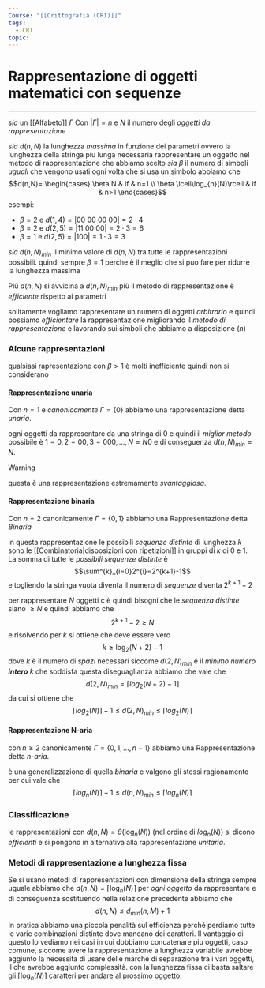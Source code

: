 ```yaml
---
Course: "[[Crittografia (CRI)]]"
tags:
  - CRI
topic:
---
```


# Rappresentazione di oggetti matematici con sequenze
---
_sia_ un [[Alfabeto]]  $\Gamma$ Con $|\Gamma| = n$ e $N$  il numero degli _oggetti da rappresentazione_

_sia_ $d(n,N)$ la lunghezza _massima_ in funzione dei parametri ovvero la lunghezza della stringa piu lunga necessaria rappresentare un oggetto nel metodo di rappresentazione che abbiamo scelto 
_sia_ $\beta$ il numero di simboli _uguali_ che vengono usati ogni volta che si usa un simbolo abbiamo che
$$d(n,N)= \begin{cases}
\beta N  & if & n=1 \\
\beta \lceil\log_{n}(N)\rceil & if & n>1 
\end{cases}$$
esempi:
- $\beta = 2$ e $d(1,4)=|00\ 00\ 00\ 00|=2\cdot 4$
- $\beta =2$ e $d(2,5)=|11\ 00\ 00|=2\cdot3=6$
- $\beta =1$ e $d(2,5)= |100|=1\cdot 3=3$

		
_sia_ $d(n,N)_{min}$ il minimo valore di $d(n,N)$ tra tutte le rappresentazioni possibili.
	quindi sempre $\beta=1$ perche è il meglio che si puo fare per ridurre la lunghezza massima   

Più $d(n,N)$ si avvicina a $d(n,N)_{min}$ più il metodo di  rappresentazione è _efficiente_ rispetto ai parametri

solitamente vogliamo rappresentare un numero di oggetti _arbitrario_ e quindi possiamo _efficientare_ la rappresentazione  migliorando il _metodo di rappresentazione_ e lavorando sui simboli che abbiamo a disposizione ($n$)

### Alcune rappresentazioni
qualsiasi rapresentazione con $\beta > 1$ è molti inefficiente quindi non si considerano
#### Rappresentazione unaria
Con $n=1$ e _canonicamente_ $\Gamma = \{0\}$ abbiamo una rappresentazione detta _unaria_. 

ogni oggetti da rappresentare da una stringa di $0$ e quindi il _miglior metodo_ possibile è $1=0,2=00,3=000, \dots,N=N0$ e di conseguenza $d(n,N)_{min} =N$.

> [!warning]
> questa è una rappresentazione estremamente _svantaggiosa_. 


#### Rappresentazione binaria
Con $n=2$ canonicamente $\Gamma = \{0,1\}$  abbiamo una  Rappresentazione detta _Binaria_

in questa rappresentazione le possibili _sequenze distinte_ di lunghezza $k$ sono le [[Combinatoria|disposizioni con ripetizioni]] in gruppi di $k$ di $0$ e $1$.
La somma di tutte le _possibili sequenze distinte_ è $$\sum^{k}_{i=0}2^{i}=2^{k+1}-1$$ e  togliendo la stringa vuota diventa il numero di _sequenze_ diventa $2^{k+1}-2$

per rappresentare $N$ oggetti c è quindi bisogni che le _sequenza distinte_ siano $\geq N$ e quindi abbiamo che $$2^{k+1}-2\geq N$$e risolvendo per $k$ si ottiene che deve essere vero
$$k \geq \log_{2}(N+2)-1$$
dove $k$ è il numero di _spazi_ necessari
siccome $d(2,N)_{min}$ é il _minimo numero **intero**_ $k$ che soddisfa questa diseguaglianza abbiamo che vale che 
$$d(2,N)_{min}=\left \lceil log_2(N+2)-1 \right\rceil$$
da cui si ottiene che
$$\left \lceil log_2(N) \right\rceil -1 \leq d(2,N)_{min} \leq \left \lceil log_2(N) \right\rceil$$


#### Rappresentazione N-aria
con $n\geq 2$ canonicamente $\Gamma = \{0,1,\dots,n-1\}$  abbiamo una  Rappresentazione detta _n-aria_.

è una generalizzazione di quella _binaria_ e valgono gli stessi ragionamento per cui vale che 
$$\left \lceil log_n(N) \right\rceil -1 \leq d(n,N)_{min} \leq \left \lceil log_n(N) \right\rceil$$


### Classificazione
le rappresentazioni con $d(n,N) = \theta(\log_{n}(N))$ (nel ordine di $log_n(N)$)  si dicono _efficienti_ e si pongono in alternativa alla rappresentazione _unitaria_.

### Metodi di rappresentazione a lunghezza fissa
Se si usano metodi di rappresentazioni con dimensione della stringa sempre uguale abbiamo che $d(n,N)=\lceil \log_{n}(N)\rceil$ per _ogni oggetto_ da rappresentare e di conseguenza sostituendo nella relazione precedente abbiamo che $$d(n,N)\leq d_{min}(n,M)+1$$
In pratica abbiamo una piccola penalità sul efficienza perché perdiamo tutte le varie combinazioni distinte dove mancano dei caratteri. Il vantaggio di questo lo vediamo nei casi in cui dobbiamo concatenare piu oggetti, caso comune, siccome avere la rappresentazione a lunghezza variabile avrebbe aggiunto la necessita di usare delle marche di separazione tra i vari oggetti, il che avrebbe aggiunto complessità. 
con la lunghezza fissa ci basta saltare gli $\lceil \log_{n}(N)\rceil$ caratteri per andare al prossimo oggetto.

 